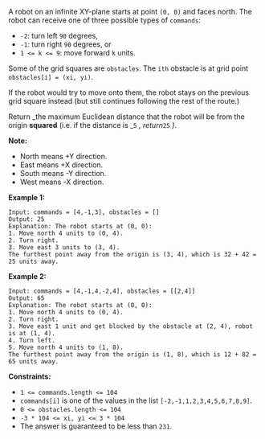 A robot on an infinite XY-plane starts at point `(0, 0)` and faces north. The
robot can receive one of three possible types of `commands`:

  * `-2`: turn left `90` degrees,
  * `-1`: turn right `90` degrees, or
  * `1 <= k <= 9`: move forward `k` units.

Some of the grid squares are `obstacles`. The `ith` obstacle is at grid point
`obstacles[i] = (xi, yi)`.

If the robot would try to move onto them, the robot stays on the previous grid
square instead (but still continues following the rest of the route.)

Return _the maximum Euclidean distance that the robot will be from the origin
**squared** (i.e. if the distance is _`5` _, return_`25` _)_.

**Note:**

  * North means +Y direction.
  * East means +X direction.
  * South means -Y direction.
  * West means -X direction.



**Example 1:**

    
    
    Input: commands = [4,-1,3], obstacles = []
    Output: 25
    Explanation: The robot starts at (0, 0):
    1. Move north 4 units to (0, 4).
    2. Turn right.
    3. Move east 3 units to (3, 4).
    The furthest point away from the origin is (3, 4), which is 32 + 42 = 25 units away.
    

**Example 2:**

    
    
    Input: commands = [4,-1,4,-2,4], obstacles = [[2,4]]
    Output: 65
    Explanation: The robot starts at (0, 0):
    1. Move north 4 units to (0, 4).
    2. Turn right.
    3. Move east 1 unit and get blocked by the obstacle at (2, 4), robot is at (1, 4).
    4. Turn left.
    5. Move north 4 units to (1, 8).
    The furthest point away from the origin is (1, 8), which is 12 + 82 = 65 units away.
    



**Constraints:**

  * `1 <= commands.length <= 104`
  * `commands[i]` is one of the values in the list `[-2,-1,1,2,3,4,5,6,7,8,9]`.
  * `0 <= obstacles.length <= 104`
  * `-3 * 104 <= xi, yi <= 3 * 104`
  * The answer is guaranteed to be less than `231`.

